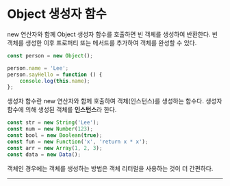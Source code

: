 # Object 생성자 함수

new 연산자와 함께 Object 생성자 함수를 호출하면 빈 객체를 생성하여 반환한다. 빈 객체를 생성한 이후 프로퍼티 또는 메서드를 추가하여 객체를 완성할 수 있다.

```javascript
const person = new Object();

person.name = 'Lee';
person.sayHello = function () {
    console.log(this.name);
};
```

생성자 함수란 new 연산자와 함께 호출하여 객체(인스턴스)를 생성하는 함수다. 생성자 함수에 의해 생성된 객체를 **인스턴스**라 한다.

```javascript
const str = new String('Lee');
const num = new Number(123);
const bool = new Boolean(true);
const fun = new Function('x', 'return x * x');
const arr = new Array(1, 2, 3);
const data = new Data();
```

객체인 경우에는 객체를 생성하는 방법은 객체 리터럴을 사용하는 것이 더 간편하다.

<hr>
